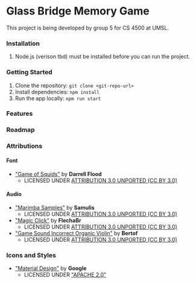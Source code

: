 # Glass Bridge Memory Game

This project is being developed by group 5 for CS 4500 at UMSL.

### Installation

1. Node.js (verison tbd) must be installed before you can run the project.

### Getting Started

1. Clone the repository: `git clone <git-repo-url>`
2. Install dependencies: `npm install`
3. Run the app locally: `npm run start`

### Features



### Roadmap


### Attributions
#### Font
* ["Game of Squids"](https://www.fonts4free.net/game-of-squids-font.html) by **Darrell Flood**
  - LICENSED UNDER [ATTRIBUTION 3.0 UNPORTED (CC BY 3.0)](https://creativecommons.org/licenses/by/3.0/legalcode)
#### Audio
* ["Marimba Samples"](https://freesound.org/people/Samulis/packs/15684/) by **Samulis**
  - LICENSED UNDER [ATTRIBUTION 3.0 UNPORTED (CC BY 3.0)](https://creativecommons.org/licenses/by/3.0/legalcode)
* ["Magic Click"](https://freesound.org/people/FlechaBr/sounds/340159/) by **FlechaBr**
  - LICENSED UNDER [ATTRIBUTION 3.0 UNPORTED (CC BY 3.0)](https://creativecommons.org/licenses/by/3.0/legalcode)
* ["Game Sound Incorrect Organic Violin"](https://freesound.org/people/Bertrof/sounds/351565/) by **Bertof**
  - LICENSED UNDER [ATTRIBUTION 3.0 UNPORTED (CC BY 3.0)](https://creativecommons.org/licenses/by/3.0/legalcode)
### Icons and Styles
* ["Material Design"](https://material.io/design) by **Google**
  - LICENSED UNDER ["APACHE 2.0"](https://www.apache.org/licenses/LICENSE-2.0)